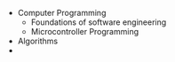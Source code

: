 - Computer Programming
  - Foundations of software engineering
  - Microcontroller Programming
- Algorithms
- 